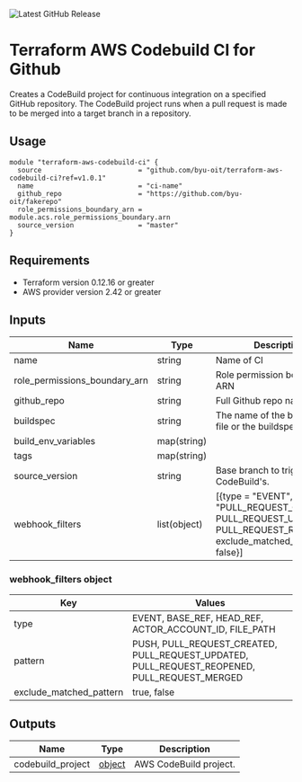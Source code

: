 ![Latest GitHub Release](https://img.shields.io/github/v/release/byu-oit/terraform-aws-codebuild-ci?sort=semver)

# Terraform AWS Codebuild CI for Github

Creates a CodeBuild project for continuous integration on a specified GitHub repository. The CodeBuild project runs 
when a pull request is made to be merged into a target branch in a repository.

## Usage

```hcl
module "terraform-aws-codebuild-ci" {
  source                        = "github.com/byu-oit/terraform-aws-codebuild-ci?ref=v1.0.1"
  name                          = "ci-name"
  github_repo                   = "https://github.com/byu-oit/fakerepo"
  role_permissions_boundary_arn = module.acs.role_permissions_boundary.arn
  source_version                = "master"
}
```

## Requirements

* Terraform version 0.12.16 or greater
* AWS provider version 2.42 or greater

## Inputs

| Name | Type  | Description | Default |
| --- | --- | --- | --- |
|name | string | Name of CI| |
|role_permissions_boundary_arn |string | Role permission boundary ARN | |
|github_repo | string | Full Github repo name | |
|buildspec | string| The name of the buildspec file or the buildspec string | cb-buildspec.yml |
|build_env_variables | map(string)| | {}|
|tags | map(string)| |{} |
|source_version | string | Base branch to trigger CodeBuild's. | |
|webhook_filters | list(object) | [{type = "EVENT", pattern = "PULL_REQUEST_CREATED, PULL_REQUEST_UPDATED, PULL_REQUEST_REOPENED", exclude_matched_pattern = false}] |

### webhook_filters object

| Key | Values |
| --- | --- |
|type | EVENT, BASE_REF, HEAD_REF, ACTOR_ACCOUNT_ID, FILE_PATH |
|pattern | PUSH, PULL_REQUEST_CREATED, PULL_REQUEST_UPDATED, PULL_REQUEST_REOPENED, PULL_REQUEST_MERGED |
|exclude_matched_pattern | true, false |

## Outputs

| Name | Type | Description |
| ---  | ---  | --- |
| codebuild_project | [object](https://www.terraform.io/docs/providers/aws/r/codebuild_project.html#argument-reference) | AWS CodeBuild project. |
